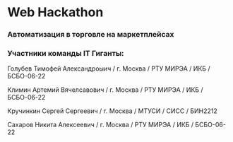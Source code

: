 # Web Hackathon
### Автоматизация в торговле на маркетплейсах
### Участники команды IT Гиганты:
Голубев Тимофей Александроыич / г. Москва / РТУ МИРЭА / ИКБ / БСБО-06-22 

Климин Артемий Вячелсавович / г. Москва / РТУ МИРЭА / ИКБ / БСБО-06-22 

Кручинкин Сергей Сергеевич / г. Москва / МТУСИ / СИСС / БИН2212

Сахаров Никита Алексеевич / г. Москва / РТУ МИРЭА / ИКБ / БСБО-06-22


